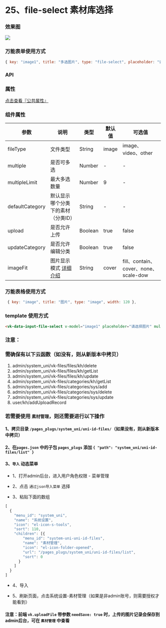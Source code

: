 # 25、file-select 素材库选择

### 效果图
![](https://vkceyugu.cdn.bspapp.com/VKCEYUGU-cf0c5e69-620c-4f3c-84ab-f4619262939f/0ca12bfc-703e-4662-98b8-068ed01e4fac.png)
### 万能表单使用方式
```js
{ key: "image1", title: "多选图片", type: "file-select", placeholder: "请选择图片", fileType: "image", multiple: true, multipleLimit: 6, imageFit:"cover" },
```

### API

### 属性

[点击查看『公共属性』](https://vkdoc.fsq.pub/admin/components/0%E3%80%81public.html)

### 组件属性

| 参数							| 说明																																								| 类型		| 默认值	| 可选值																|
|------------------	|-------------------------------																											|---------|--------	|-------																|
| fileType					| 文件类型																																						| String	| image		| image、video、other										|
| multiple					| 是否可多选																																					| Number	| -				| -																			|
| multipleLimit			| 最大多选数量																																				| Number	| 9				| -																			|
| defaultCategory		| 默认显示哪个分类下的素材（分类ID）																									| String	| -				| -																			|
| upload						| 是否允许上传																																				| Boolean	| true		| false																	|
| updateCategory		| 是否允许编辑分类																																		| Boolean	| true		| false																	|
| imageFit					| 图片显示模式 [详细介绍](https://developer.mozilla.org/en-US/docs/Web/CSS/object-fit)| String	| cover		| fill、contain、cover、none、scale-dow	|


### 万能表格使用方式

```js
 { key: "image", title: "图片", type: "image", width: 120 },
```


### template 使用方式
```html
<vk-data-input-file-select v-model="image1" placeholder="请选择图片" multiple :multiple-limit="9" file-type="image" image-fit="cover"></vk-data-input-file-select>
```

### 注意：
### 需确保有以下云函数（如没有，则从新版本中拷贝）

1. admin/system_uni/vk-files/files/kh/delete
2. admin/system_uni/vk-files/files/kh/getList
3. admin/system_uni/vk-files/files/kh/update
4. admin/system_uni/vk-files/categories/kh/getList
5. admin/system_uni/vk-files/categories/sys/add
6. admin/system_uni/vk-files/categories/sys/delete
7. admin/system_uni/vk-files/categories/sys/update
8. user/kh/addUploadRecord

### 若需要使用 `素材管理`，则还需要进行以下操作
#### 1、拷贝目录 `/pages_plugs/system_uni/uni-id-files/`（如果没有，则从新版本中拷贝）

#### 2、在`pages.json` 中的子包 `pages_plugs` 添加 `{ "path": "system_uni/uni-id-files/list" }`

#### 3、`导入` 动态菜单

* 1、打开admin后台，进入用户角色权限 - 菜单管理 

* 2、点击 `通过json导入菜单` 选择

* 3、粘贴下面的数组

```js
[
  {
    "menu_id": "system_uni",
    "name": "系统设置",
    "icon": "el-icon-s-tools",
    "sort": 110,
    "children": [{
        "menu_id": "system-uni-uni-id-files",
        "name": "素材管理",
        "icon": "el-icon-folder-opened",
        "url": "/pages_plugs/system_uni/uni-id-files/list",
        "sort": 0
      }
    ]
  }
]
```

* 4、导入

* 5、刷新页面，点击系统设置-素材管理（如果是非admin账号，则需要授权才能看到）

#### 注意：前端 `vk.uploadFile` 带参数 `needSave: true` 时，上传的图片记录会保存到admin后台，可在 `素材管理` 中查看